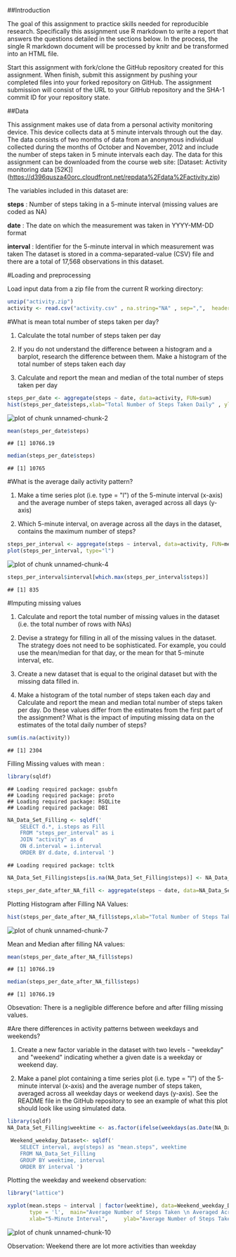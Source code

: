 ##Introduction

The goal of this assignment to practice skills needed for reproducible research. Specifically this assignment use R markdown to write a report that answers the questions detailed in the sections below. In the process, the single R markdown document will be processed by knitr and be transformed into an HTML file.

Start this assignment with fork/clone the GitHub repository created for this assignment. When finish, submit this assignment by pushing your completed files into your forked repository on GitHub. The assignment submission will consist of the URL to your GitHub repository and the SHA-1 commit ID for your repository state.

##Data

This assignment makes use of data from a personal activity monitoring device. This device collects data at 5 minute intervals through out the day. The data consists of two months of data from an anonymous individual collected during the months of October and November, 2012 and include the number of steps taken in 5 minute intervals each day. 
The data for this assignment can be downloaded from the course web site: 
[Dataset: Activity monitoring data [52K]] (https://d396qusza40orc.cloudfront.net/repdata%2Fdata%2Factivity.zip) 

The variables included in this dataset are:

**steps** : Number of steps taking in a 5-minute interval (missing values are coded as NA)

**date**  : The date on which the measurement was taken in YYYY-MM-DD format

**interval** : Identifier for the 5-minute interval in which measurement was taken The dataset is stored in a comma-separated-value (CSV) file and there are a total of 17,568 observations in this dataset.

#Loading and preprocessing

Load input data from a zip file from the current R working directory:
 

```r
unzip("activity.zip")
activity <- read.csv("activity.csv" , na.string="NA" , sep=",",  header=TRUE, quote="\"")
```


#What is mean total number of steps taken per day?
1. Calculate the total number of steps taken per day

2. If you do not understand the difference between a histogram and a barplot, research the difference between them. Make a histogram of the total number of steps taken each day


3. Calculate and report the mean and median of the total number of steps taken per day



```r
steps_per_date <- aggregate(steps ~ date, data=activity, FUN=sum)
hist(steps_per_date$steps,xlab="Total Number of Steps Taken Daily" , ylab ="Frequency" , main = "Steps Vs Freq" )
```

![plot of chunk unnamed-chunk-2](figure/unnamed-chunk-2-1.png) 



```r
mean(steps_per_date$steps)
```

```
## [1] 10766.19
```

```r
median(steps_per_date$steps)
```

```
## [1] 10765
```

#What is the average daily activity pattern?
1. Make a time series plot (i.e. type = "l") of the 5-minute interval (x-axis) and the average number of steps taken, averaged across all days (y-axis)

2. Which 5-minute interval, on average across all the days in the dataset, contains the maximum number of steps?


```r
steps_per_interval <- aggregate(steps ~ interval, data=activity, FUN=mean)
plot(steps_per_interval, type="l")
```

![plot of chunk unnamed-chunk-4](figure/unnamed-chunk-4-1.png) 

```r
steps_per_interval$interval[which.max(steps_per_interval$steps)]
```

```
## [1] 835
```

#Imputing missing values

1. Calculate and report the total number of missing values in the dataset (i.e. the total number of rows with NAs)

2. Devise a strategy for filling in all of the missing values in the dataset. The strategy does not need to be sophisticated. For example, you could use the mean/median for that day, or the mean for that 5-minute interval, etc.

3. Create a new dataset that is equal to the original dataset but with the missing data filled in.

4. Make a histogram of the total number of steps taken each day and Calculate and report the mean and median total number of steps taken per day. Do these values differ from the estimates from the first part of the assignment? What is the impact of imputing missing data on the estimates of the total daily number of steps?


```r
sum(is.na(activity))
```

```
## [1] 2304
```

Filling Missing values with mean :


```r
library(sqldf)
```

```
## Loading required package: gsubfn
## Loading required package: proto
## Loading required package: RSQLite
## Loading required package: DBI
```

```r
NA_Data_Set_Filling <- sqldf('  
    SELECT d.*, i.steps as Fill
    FROM "steps_per_interval" as i
    JOIN "activity" as d
    ON d.interval = i.interval 
    ORDER BY d.date, d.interval ') 
```

```
## Loading required package: tcltk
```

```r
NA_Data_Set_Filling$steps[is.na(NA_Data_Set_Filling$steps)] <- NA_Data_Set_Filling$Fill[is.na(NA_Data_Set_Filling$steps)]

steps_per_date_after_NA_fill <- aggregate(steps ~ date, data=NA_Data_Set_Filling, FUN=sum)
```

Plotting Histogram after Filling NA Values:

```r
hist(steps_per_date_after_NA_fill$steps,xlab="Total Number of Steps Taken Daily after NA Fill" , ylab ="Frequency" , main = "Steps Vs Freq after NA fill" )
```

![plot of chunk unnamed-chunk-7](figure/unnamed-chunk-7-1.png) 

Mean and Median after filling NA values:


```r
mean(steps_per_date_after_NA_fill$steps)
```

```
## [1] 10766.19
```

```r
median(steps_per_date_after_NA_fill$steps)
```

```
## [1] 10766.19
```

Obsevation:
There is a negligible difference before and after filling missing values.

#Are there differences in activity patterns between weekdays and weekends?
1. Create a new factor variable in the dataset with two levels - "weekday" and "weekend" indicating whether a given date is a weekday or weekend day.

2. Make a panel plot containing a time series plot (i.e. type = "l") of the 5-minute interval (x-axis) and the average number of steps taken, averaged across all weekday days or weekend days (y-axis). See the README file in the GitHub repository to see an example of what this plot should look like using simulated data.


```r
library(sqldf)
NA_Data_Set_Filling$weektime <- as.factor(ifelse(weekdays(as.Date(NA_Data_Set_Filling$date)) %in% c("Saturday","Sunday"),"weekend", "weekday"))

 Weekend_weekday_Dataset<- sqldf('   
    SELECT interval, avg(steps) as "mean.steps", weektime
    FROM NA_Data_Set_Filling
    GROUP BY weektime, interval
    ORDER BY interval ')
```

Plotting the weekday and weekend observation:


```r
library("lattice")

xyplot(mean.steps ~ interval | factor(weektime), data=Weekend_weekday_Dataset, 
       type = 'l',  main="Average Number of Steps Taken \n Averaged Across All Weekday Days or Weekend Days",
       xlab="5-Minute Interval",     ylab="Average Number of Steps Taken")
```

![plot of chunk unnamed-chunk-10](figure/unnamed-chunk-10-1.png) 

Observation:
Weekend there are lot more activities than weekday
	
	





